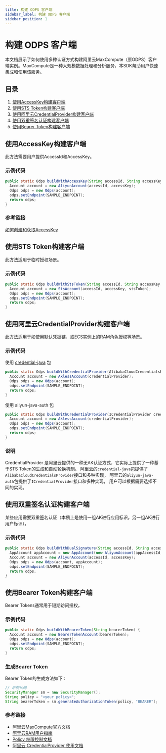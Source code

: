```yaml
---
title: 构建 ODPS 客户端
sidebar_label: 构建 ODPS 客户端
sidebar_position: 1
---
```


# 构建 ODPS 客户端

本文档展示了如何使用多种认证方式构建阿里云MaxCompute（原ODPS）客户端实例。MaxCompute是一种大规模数据处理和分析服务，本SDK帮助用户快速集成和使用该服务。

## 目录
1. [使用AccessKey构建客户端](#使用AccessKey构建客户端)
2. [使用STS Token构建客户端](#使用STS-Token构建客户端)
3. [使用阿里云CredentialProvider构建客户端](#使用阿里云CredentialProvider构建客户端)
4. [使用双重签名认证构建客户端](#使用双重签名认证构建客户端)
5. [使用Bearer Token构建客户端](#使用Bearer-Token构建客户端)

## 使用AccessKey构建客户端

此方法需要用户提供AccessId和AccessKey。

### 示例代码

```java
public static Odps buildWithAccessKey(String accessId, String accessKey) {
  Account account = new AliyunAccount(accessId, accessKey);
  Odps odps = new Odps(account);
  odps.setEndpoint(SAMPLE_ENDPOINT);
  return odps;
}
```

### 参考链接

[如何创建和获取AccessKey](https://help.aliyun.com/zh/ram/user-guide/create-an-accesskey-pair)

## 使用STS Token构建客户端

此方法适用于临时授权场景。

### 示例代码

```java
public static Odps buildWithStsToken(String accessId, String accessKey, String stsToken) {
  Account account = new StsAccount(accessId, accessKey, stsToken);
  Odps odps = new Odps(account);
  odps.setEndpoint(SAMPLE_ENDPOINT);
  return odps;
}
```

## 使用阿里云CredentialProvider构建客户端

此方法适用于如使用默认凭据链，或ECS实例上的RAM角色授权等场景。

### 示例代码
使用 [credential-java](https://github.com/aliyun/credentials-java) 包
```java
public static Odps buildWithCredentialProvider(AlibabaCloudCredentialsProvider credentialProvider) {
  Account account = new AklessAccount(credentialProvider);
  Odps odps = new Odps(account);
  odps.setEndpoint(SAMPLE_ENDPOINT);
  return odps;
}
```

使用 aliyun-java-auth 包
```java
public static Odps buildWithCredentialProvider(ICredentialProvider credentialProvider) {
  Account account = new AklessAccount(credentialProvider);
  Odps odps = new Odps(account);
  odps.setEndpoint(SAMPLE_ENDPOINT);
  return odps;
}
```

### 说明
CredentialProvider 是阿里云提供的一种无AK认证方式，它实际上提供了一种基于STS Token的生成和自动轮换机制。
阿里云的`credential-java`包提供了`AlibabaCloudCredentialsProvider`接口和多种实现，
阿里云的`aliyun-java-auth`包提供了`ICredentialProvider`接口和多种实现，
用户可以根据需要选择不同的实现。

## 使用双重签名认证构建客户端

某些应用需要双重签名认证（本质上是使用一组AK进行应用标识，另一组AK进行用户标识）。

### 示例代码

```java
public static Odps buildWithDualSignature(String accessId, String accessKey, String appAccessId, String appAccessKey) {
  AppAccount appAccount = new AppAccount(new AliyunAccount(appAccessId, appAccessKey));
  Account account = new AliyunAccount(accessId, accessKey);
  Odps odps = new Odps(account, appAccount);
  odps.setEndpoint(SAMPLE_ENDPOINT);
  return odps;
}
```

## 使用Bearer Token构建客户端

Bearer Tokens通常用于短期访问授权。

### 示例代码

```java
public static Odps buildWithBearerToken(String bearerToken) {
  Account account = new BearerTokenAccount(bearerToken);
  Odps odps = new Odps(account);
  odps.setEndpoint(SAMPLE_ENDPOINT);
  return odps;
}
```

### 生成Bearer Token

Bearer Token的生成方法如下：

```java
// 示例代码
SecurityManager sm = new SecurityManager();
String policy = "<your policy>";
String bearerToken = sm.generateAuthorizationToken(policy, "BEARER");
```

### 参考链接

- [阿里云MaxCompute官方文档](https://help.aliyun.com/zh/maxcompute)
- [阿里云RAM用户指南](https://help.aliyun.com/zh/maxcompute/getting-started/prepare-a-ram-user)
- [Policy 权限控制文档](https://help.aliyun.com/zh/maxcompute/user-guide/policy-based-access-control-1)
- [阿里云 CredentialProvider 使用文档](https://help.aliyun.com/zh/sdk/developer-reference/v2-manage-access-credentials)

